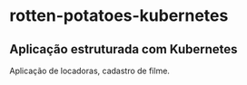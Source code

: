 # rotten-potatoes-kubernetes

## Aplicação estruturada com Kubernetes

Aplicação de locadoras, cadastro de filme.
